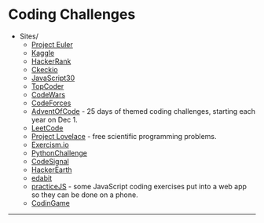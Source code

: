 # Coding Challenges

* Sites/
    * [Project Euler](https://projecteuler.net/)
    * [Kaggle](https://kaggle.com/)
    * [HackerRank](https://www.hackerrank.com/)
    * [Ckeckio](https://checkio.org)
    * [JavaScript30](https://www.javascript30.com)
    * [TopCoder](https://www.topcoder.com/)
    * [CodeWars](https://www.codewars.com/)
    * [CodeForces](https://codeforces.com/)
    * [AdventOfCode](https://adventofcode.com/) - 25 days of themed coding challenges, starting each year on Dec 1.
    * [LeetCode](https://leetcode.com/)
    * [Project Lovelace](https://projectlovelace.net/) - free scientific programming problems.
    * [Exercism.io](https://exercism.io/)
    * [PythonChallenge](http://www.pythonchallenge.com/)
    * [CodeSignal](https://codesignal.com/)
    * [HackerEarth](https://hackerearth.com/)
    * [edabit](https://edabit.com/)
    * [practiceJS](https://practicejs.com/) - some JavaScript coding exercises put into a web app so they can be done on a phone.
    * [CodinGame](https://www.codingame.com/home)
---
